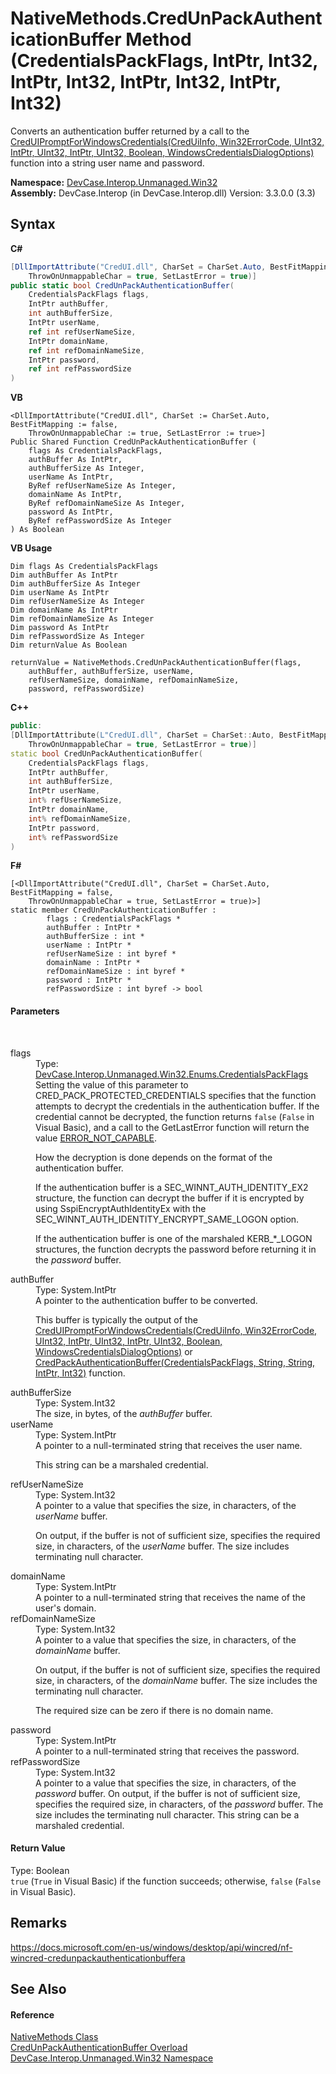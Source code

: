 # NativeMethods.CredUnPackAuthenticationBuffer Method (CredentialsPackFlags, IntPtr, Int32, IntPtr, Int32, IntPtr, Int32, IntPtr, Int32)
 

Converts an authentication buffer returned by a call to the <a href="M_DevCase_Interop_Unmanaged_Win32_NativeMethods_CredUIPromptForWindowsCredentials">CredUIPromptForWindowsCredentials(CredUiInfo, Win32ErrorCode, UInt32, IntPtr, UInt32, IntPtr, UInt32, Boolean, WindowsCredentialsDialogOptions)</a> function into a string user name and password.

**Namespace:**&nbsp;<a href="N_DevCase_Interop_Unmanaged_Win32">DevCase.Interop.Unmanaged.Win32</a><br />**Assembly:**&nbsp;DevCase.Interop (in DevCase.Interop.dll) Version: 3.3.0.0 (3.3)

## Syntax

**C#**<br />
``` C#
[DllImportAttribute("CredUI.dll", CharSet = CharSet.Auto, BestFitMapping = false, 
	ThrowOnUnmappableChar = true, SetLastError = true)]
public static bool CredUnPackAuthenticationBuffer(
	CredentialsPackFlags flags,
	IntPtr authBuffer,
	int authBufferSize,
	IntPtr userName,
	ref int refUserNameSize,
	IntPtr domainName,
	ref int refDomainNameSize,
	IntPtr password,
	ref int refPasswordSize
)
```

**VB**<br />
``` VB
<DllImportAttribute("CredUI.dll", CharSet := CharSet.Auto, BestFitMapping := false, 
	ThrowOnUnmappableChar := true, SetLastError := true>]
Public Shared Function CredUnPackAuthenticationBuffer ( 
	flags As CredentialsPackFlags,
	authBuffer As IntPtr,
	authBufferSize As Integer,
	userName As IntPtr,
	ByRef refUserNameSize As Integer,
	domainName As IntPtr,
	ByRef refDomainNameSize As Integer,
	password As IntPtr,
	ByRef refPasswordSize As Integer
) As Boolean
```

**VB Usage**<br />
``` VB Usage
Dim flags As CredentialsPackFlags
Dim authBuffer As IntPtr
Dim authBufferSize As Integer
Dim userName As IntPtr
Dim refUserNameSize As Integer
Dim domainName As IntPtr
Dim refDomainNameSize As Integer
Dim password As IntPtr
Dim refPasswordSize As Integer
Dim returnValue As Boolean

returnValue = NativeMethods.CredUnPackAuthenticationBuffer(flags, 
	authBuffer, authBufferSize, userName, 
	refUserNameSize, domainName, refDomainNameSize, 
	password, refPasswordSize)
```

**C++**<br />
``` C++
public:
[DllImportAttribute(L"CredUI.dll", CharSet = CharSet::Auto, BestFitMapping = false, 
	ThrowOnUnmappableChar = true, SetLastError = true)]
static bool CredUnPackAuthenticationBuffer(
	CredentialsPackFlags flags, 
	IntPtr authBuffer, 
	int authBufferSize, 
	IntPtr userName, 
	int% refUserNameSize, 
	IntPtr domainName, 
	int% refDomainNameSize, 
	IntPtr password, 
	int% refPasswordSize
)
```

**F#**<br />
``` F#
[<DllImportAttribute("CredUI.dll", CharSet = CharSet.Auto, BestFitMapping = false, 
	ThrowOnUnmappableChar = true, SetLastError = true)>]
static member CredUnPackAuthenticationBuffer : 
        flags : CredentialsPackFlags * 
        authBuffer : IntPtr * 
        authBufferSize : int * 
        userName : IntPtr * 
        refUserNameSize : int byref * 
        domainName : IntPtr * 
        refDomainNameSize : int byref * 
        password : IntPtr * 
        refPasswordSize : int byref -> bool 

```


#### Parameters
&nbsp;<dl><dt>flags</dt><dd>Type: <a href="T_DevCase_Interop_Unmanaged_Win32_Enums_CredentialsPackFlags">DevCase.Interop.Unmanaged.Win32.Enums.CredentialsPackFlags</a><br />Setting the value of this parameter to CRED_PACK_PROTECTED_CREDENTIALS specifies that the function attempts to decrypt the credentials in the authentication buffer. If the credential cannot be decrypted, the function returns `false` (`False` in Visual Basic), and a call to the GetLastError function will return the value <a href="T_DevCase_Interop_Unmanaged_Win32_Enums_Win32ErrorCode">ERROR_NOT_CAPABLE</a>. 

 How the decryption is done depends on the format of the authentication buffer. 

 If the authentication buffer is a SEC_WINNT_AUTH_IDENTITY_EX2 structure, the function can decrypt the buffer if it is encrypted by using SspiEncryptAuthIdentityEx with the SEC_WINNT_AUTH_IDENTITY_ENCRYPT_SAME_LOGON option. 

 If the authentication buffer is one of the marshaled KERB_*_LOGON structures, the function decrypts the password before returning it in the *password* buffer.</dd><dt>authBuffer</dt><dd>Type: System.IntPtr<br />A pointer to the authentication buffer to be converted. 

 This buffer is typically the output of the <a href="M_DevCase_Interop_Unmanaged_Win32_NativeMethods_CredUIPromptForWindowsCredentials">CredUIPromptForWindowsCredentials(CredUiInfo, Win32ErrorCode, UInt32, IntPtr, UInt32, IntPtr, UInt32, Boolean, WindowsCredentialsDialogOptions)</a> or <a href="M_DevCase_Interop_Unmanaged_Win32_NativeMethods_CredPackAuthenticationBuffer">CredPackAuthenticationBuffer(CredentialsPackFlags, String, String, IntPtr, Int32)</a> function.</dd><dt>authBufferSize</dt><dd>Type: System.Int32<br />The size, in bytes, of the *authBuffer* buffer.</dd><dt>userName</dt><dd>Type: System.IntPtr<br />A pointer to a null-terminated string that receives the user name. 

 This string can be a marshaled credential.</dd><dt>refUserNameSize</dt><dd>Type: System.Int32<br />A pointer to a value that specifies the size, in characters, of the *userName* buffer. 

 On output, if the buffer is not of sufficient size, specifies the required size, in characters, of the *userName* buffer. The size includes terminating null character.</dd><dt>domainName</dt><dd>Type: System.IntPtr<br />A pointer to a null-terminated string that receives the name of the user's domain.</dd><dt>refDomainNameSize</dt><dd>Type: System.Int32<br />A pointer to a value that specifies the size, in characters, of the *domainName* buffer. 

 On output, if the buffer is not of sufficient size, specifies the required size, in characters, of the *domainName* buffer. The size includes the terminating null character. 

 The required size can be zero if there is no domain name.</dd><dt>password</dt><dd>Type: System.IntPtr<br />A pointer to a null-terminated string that receives the password.</dd><dt>refPasswordSize</dt><dd>Type: System.Int32<br />A pointer to a value that specifies the size, in characters, of the *password* buffer. On output, if the buffer is not of sufficient size, specifies the required size, in characters, of the *password* buffer. The size includes the terminating null character. This string can be a marshaled credential.</dd></dl>

#### Return Value
Type: Boolean<br />`true` (`True` in Visual Basic) if the function succeeds; otherwise, `false` (`False` in Visual Basic).

## Remarks
<a href="https://docs.microsoft.com/en-us/windows/desktop/api/wincred/nf-wincred-credunpackauthenticationbuffera" target="_blank">https://docs.microsoft.com/en-us/windows/desktop/api/wincred/nf-wincred-credunpackauthenticationbuffera</a>

## See Also


#### Reference
<a href="T_DevCase_Interop_Unmanaged_Win32_NativeMethods">NativeMethods Class</a><br /><a href="Overload_DevCase_Interop_Unmanaged_Win32_NativeMethods_CredUnPackAuthenticationBuffer">CredUnPackAuthenticationBuffer Overload</a><br /><a href="N_DevCase_Interop_Unmanaged_Win32">DevCase.Interop.Unmanaged.Win32 Namespace</a><br />